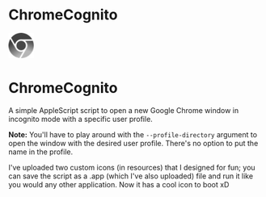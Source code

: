 # ChromeCognito

<img src="https://github.com/zain-ak/ChromeCognito/blob/master/resources/img.png" title="Cognito Chrome Icon" width="50" height="50" /> <h1>ChromeCognito</h1> 

A simple AppleScript script to open a new Google Chrome window in incognito mode with a specific user profile.

**Note:** You'll have to play around with the ```--profile-directory``` argument to open the window with the desired user profile. There's no option to put the name in the profile.

I've uploaded two custom icons (in resources) that I designed for fun; you can save the script as a .app (which I've also uploaded) file and run it like you would any other application. Now it has a cool icon to boot xD
